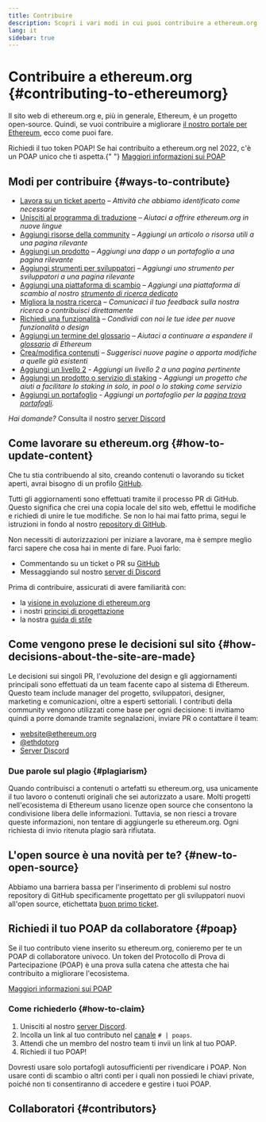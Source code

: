 ```yaml
---
title: Contribuire
description: Scopri i vari modi in cui puoi contribuire a ethereum.org
lang: it
sidebar: true
---
```


# Contribuire a ethereum.org {#contributing-to-ethereumorg}

Il sito web di ethereum.org e, più in generale, Ethereum, è un progetto open-source. Quindi, se vuoi contribuire a migliorare [il nostro portale per Ethereum](/about/), ecco come puoi fare.

<InfoBanner shouldCenter emoji=":tada:">
  Richiedi il tuo token POAP! Se hai contribuito a ethereum.org nel 2022, c'è un POAP unico che ti aspetta.{" "}
  <a href="#poap">Maggiori informazioni sui POAP</a>
</InfoBanner>

## Modi per contribuire {#ways-to-contribute}

- [Lavora su un ticket aperto](https://github.com/ethereum/ethereum-org-website/issues) _– Attività che abbiamo identificato come necessarie_
- [Unisciti al programma di traduzione](/contributing/translation-program/) _– Aiutaci a offrire ethereum.org in nuove lingue_
- [Aggiungi risorse della community](/contributing/content-resources/) _– Aggiungi un articolo o risorsa utili a una pagina rilevante_
- [Aggiungi un prodotto](/contributing/adding-products/) _– Aggiungi una dapp o un portafoglio a una pagina rilevante_
- [Aggiungi strumenti per sviluppatori](/contributing/adding-developer-tools/) _– Aggiungi uno strumento per sviluppatori a una pagina rilevante_
- [Aggiungi una piattaforma di scambio](/contributing/adding-exchanges/) _– Aggiungi una piattaforma di scambio al nostro [strumento di ricerca dedicato](/get-eth/#country-picker)_
- [Migliora la nostra ricerca](https://www.notion.so/efdn/Ethereum-org-User-Persona-Memo-b44dc1e89152457a87ba872b0dfa366c) _– Comunicaci il tuo feedback sulla nostra ricerca o contribuisci direttamente_
- [Richiedi una funzionalità](https://github.com/ethereum/ethereum-org-website/issues/new?assignees=&labels=Type%3A+Feature&template=feature_request.md&title=) _– Condividi con noi le tue idee per nuove funzionalità o design_
- [Aggiungi un termine del glossario](/contributing/adding-glossary-terms) _– Aiutaci a continuare a espandere il [glossario](/glossary/) di Ethereum_
- [Crea/modifica contenuti](/contributing/#how-to-update-content) _– Suggerisci nuove pagine o apporta modifiche a quelle già esistenti_
- [Aggiungi un livello 2](/contributing/adding-layer-2s/) _- Aggiungi un livello 2 a una pagina pertinente_
- [Aggiungi un prodotto o servizio di staking](/contributing/adding-staking-products/) - _Aggiungi un progetto che aiuti a facilitare lo staking in solo, in pool o lo staking come servizio_
- [Aggiungi un portafoglio](/contributing/adding-wallets/) _- Aggiungi un portafoglio per la [pagina trova portafogli](/wallets/find-wallet/)._

_Hai domande?_ Consulta il nostro [server Discord](https://discord.gg/CetY6Y4)

## Come lavorare su ethereum.org {#how-to-update-content}

Che tu stia contribuendo al sito, creando contenuti o lavorando su ticket aperti, avrai bisogno di un profilo [GitHub](https://github.com).

Tutti gli aggiornamenti sono effettuati tramite il processo PR di GitHub. Questo significa che crei una copia locale del sito web, effettui le modifiche e richiedi di unire le tue modifiche. Se non lo hai mai fatto prima, segui le istruzioni in fondo al nostro [repository di GitHub](https://github.com/ethereum/ethereum-org-website).

Non necessiti di autorizzazioni per iniziare a lavorare, ma è sempre meglio farci sapere che cosa hai in mente di fare. Puoi farlo:

- Commentando su un ticket o PR su [GitHub](https://github.com/ethereum/ethereum-org-website)
- Messaggiando sul nostro [server di Discord](https://discord.gg/CetY6Y4)

Prima di contribuire, assicurati di avere familiarità con:

- la [visione in evoluzione di ethereum.org](/about/)
- i nostri [principi di progettazione](/contributing/design-principles/)
- la nostra [guida di stile](/contributing/style-guide/)

## Come vengono prese le decisioni sul sito {#how-decisions-about-the-site-are-made}

Le decisioni sui singoli PR, l'evoluzione del design e gli aggiornamenti principali sono effettuati da un team facente capo al sistema di Ethereum. Questo team include manager del progetto, sviluppatori, designer, marketing e comunicazioni, oltre a esperti settoriali. I contributi della community vengono utilizzati come base per ogni decisione: ti invitiamo quindi a porre domande tramite segnalazioni, inviare PR o contattare il team:

- [website@ethereum.org](mailto:website@ethereum.org)
- [@ethdotorg](https://twitter.com/ethdotorg)
- [Server Discord](https://discord.gg/CetY6Y4)

### Due parole sul plagio {#plagiarism}

Quando contribuisci a contenuti o artefatti su ethereum.org, usa unicamente il tuo lavoro o contenuti originali che sei autorizzato a usare. Molti progetti nell'ecosistema di Ethereum usano licenze open source che consentono la condivisione libera delle informazioni. Tuttavia, se non riesci a trovare queste informazioni, non tentare di aggiungerle su ethereum.org. Ogni richiesta di invio ritenuta plagio sarà rifiutata.

## L'open source è una novità per te? {#new-to-open-source}

Abbiamo una barriera bassa per l'inserimento di problemi sul nostro repository di GitHub specificamente progettato per gli sviluppatori nuovi all'open source, etichettata [buon primo ticket](https://github.com/ethereum/ethereum-org-website/issues?q=is%3Aopen+is%3Aissue+label%3A%22good+first+issue%22).

## Richiedi il tuo POAP da collaboratore {#poap}

Se il tuo contributo viene inserito su ethereum.org, conieremo per te un POAP di collaboratore univoco. Un token del Protocollo di Prova di Partecipazione (POAP) è una prova sulla catena che attesta che hai contribuito a migliorare l'ecosistema.

[Maggiori informazioni sui POAP](https://www.poap.xyz/)

### Come richiederlo {#how-to-claim}

1. Unisciti al nostro [server Discord](https://discord.gg/E8dET2ux8y).
2. Incolla un link al tuo contributo nel [canale](https://discord.com/channels/714888181740339261/804005643211898911) `# | poaps`.
3. Attendi che un membro del nostro team ti invii un link al tuo POAP.
4. Richiedi il tuo POAP!

Dovresti usare solo portafogli autosufficienti per rivendicare i POAP. Non usare conti di scambio o altri conti per i quali non possiedi le chiavi private, poiché non ti consentiranno di accedere e gestire i tuoi POAP.

## Collaboratori {#contributors}

<Contributors />

